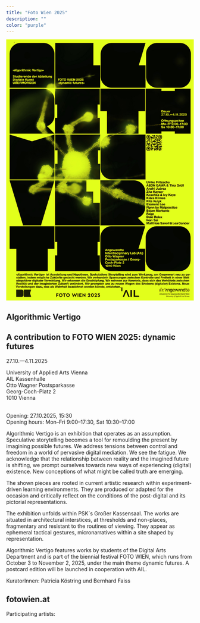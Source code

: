 ```yaml
---
title: "Foto Wien 2025"
description: ""
color: "purple"
---
```


![](./fotowien-plakat.jpg)

## Algorithmic Vertigo
## A contribution to FOTO WIEN 2025: dynamic futures

27.10.—4.11.2025  <br/>

University of Applied Arts Vienna<br/>
AIL Kassenhalle<br/>
Otto Wagner Postsparkasse<br/>
Georg-Coch-Platz 2<br/>
1010 Vienna<br/><br/>

Opening: 27.10.2025, 15:30<br/>
Opening hours: Mon–Fri 9:00–17:30, Sat 10:30–17:00<br/>

Algorithmic Vertigo is an exhibition that operates as an assumption. Speculative storytelling becomes a tool for remoulding the present by imagining possible futures. We address tensions between control and freedom in a world of pervasive digital mediation. We see the fatigue. We acknowledge that the relationship between reality and the imagined future is shifting, we prompt ourselves towards new ways of experiencing (digital) existence. New conceptions of what might be called truth are emerging.<br/>
 
The shown pieces are rooted in current artistic research within experiment-driven learning environments. They are produced or adapted for the occasion and critically reflect on the conditions of the post-digital and its pictorial representations.<br/>
 
The exhibition unfolds within PSK´s Großer Kassensaal. The works are situated in architectural interstices, at thresholds and non-places, fragmentary and resistant to the routines of viewing. They appear as ephemeral tactical gestures, micronarratives within a site shaped by representation.<br/>

Algorithmic Vertigo features works by students of the Digital Arts Department and is part of the biennial festival FOTO WIEN, which runs from October 3 to November 2, 2025, under the main theme dynamic futures. A postcard edition will be launched in cooperation with AIL.<br/>

KuratorInnen: Patricia Köstring und Bernhard Faiss

## fotowien.at


 Participating artists:
